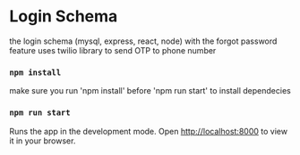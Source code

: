 # Login Schema
the login schema (mysql, express, react, node) with the forgot password feature uses twilio library to send OTP to phone number

### `npm install`
make sure you run 'npm install' before 'npm run start' to install dependecies


### `npm run start`

Runs the app in the development mode.
Open [http://localhost:8000](http://localhost:3000) to view it in your browser.
